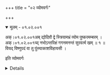 +++
title = "०२ व्योमवर्गः"

+++

<details open><summary>मूलम् - ०१.०२.००१</summary>

अक्।०१.०२.००१अब् द्योदिवौ द्वे स्त्रियामभ्रं व्योम पुष्करमम्बरम् ।  
अक्।०१.०२.००१च्द् नभोऽन्तरिक्षं गगनमनन्तं सुरवर्त्म खम् ॥ १ ॥  
वियद् विष्णुपदं वा तु पुंस्याकाशविहायसी ।

इति व्योमवर्गः

<details>

<details><summary>लिङ्ग-सूरी - AK.01.02.001</summary>

द्योदिवाविति—दीव्यतीति द्यौः । दिवि च । द्वे स्त्रियाम् । न भ्राजते अभ्रम् । ʻभ्राजृ दीप्तौ' । विशेषेण अवति अवकाशदानेन व्योम । ʻअव रक्षणे । पुष्णातीति पुष्करम् । ʻपुष पुष्टौ' । पुष्कमुदकं रातीति वा पुष्करम् । ʻरा दाने । अम्बते शब्दायते इत्यम्बरम् । ʻअबि शब्दे । मेधैर्न भातीति नभः । ʻभा दीप्तौ' । अन्तः ऋक्षाणि यत्न अन्तरिक्षम् । द्यावापृथिव्योरन्तरीक्ष्यत इति वा । ʻईक्ष दर्शने । गच्छन्त्यत्र खगा इति गगनम् । ʻगम्लृ गतौ' । न विद्यतेऽन्तो यस्य तदनन्तम् । सुराणां वर्त्म मार्गः सुरवर्त्म । खन्यते खम् । ʻखनु अवदारणे । वियच्छति न विरमतीति वियत् । ʻयम उपरमे । विष्णोः पदं विष्णुपदम् । आ समन्तात् काशन्ते सूर्यादयोऽत्र आकाशम् । न काशते वा । ʻकाशृ दीप्तौ' । विजहाति सर्वं विहायः । विहायाश्च । ʻओहाक् त्यागे । ʻओहाङ् गतौ' ॥ १ ॥
</details>

<details><summary>मल्लि-नाथः - AK.01.02.001</summary>

द्योदिवौ—सुरवर्त्म खम् । अन्तरिक्षमित्यत्र विशेषः । अमरवार्त्तिककारेण वर्णनिर्देशनायां दीर्घेकारान्तरिक्षशब्द इति प्रत्यपादि । अन्तरीक्ष्यते जगदत्रेत्यन्तरीक्षम् । द्यावापृथिव्योरन्तरीक्ष्यत इति वा । वेदे तु ह्रस्वेकारो दृश्यते । तत्रापि छान्दसमेव ह्रस्वत्वमिति । वियद् विष्णुपदं—विहायसी । वैजयन्त्यामदन्तविहायसशब्दः कथितः । ʻवायुवर्त्म विहायसम् इति (पृ। १७, श्लो। १) । आकाशनामानि ॥

ʻविहायसोऽपि नाकोऽपि द्युरपि स्यात् तदव्ययम् ।

तारापथोऽन्तरीक्षं च मेघद्वारं महाबिलम् ॥

एतानि च ॥ १ ॥ 
</details>

इति व्योमवर्गः

[[०१.०५१]]
